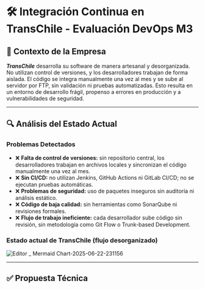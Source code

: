 # 🛠️ Integración Continua en TransChile - Evaluación DevOps M3

## 🚚 Contexto de la Empresa

***TransChile*** desarrolla su software de manera artesanal y desorganizada. No utilizan control de versiones, y los desarrolladores trabajan de forma aislada. El código se integra manualmente una vez al mes y se sube al servidor por FTP, sin validación ni pruebas automatizadas. Esto resulta en un entorno de desarrollo frágil, propenso a errores en producción y a vulnerabilidades de seguridad.

---
## 🔍 Análisis del Estado Actual

### Problemas Detectados

- ❌ **Falta de control de versiones:** sin repositorio central, los desarrolladores trabajan en archivos locales y sincronizan el código manualmente una vez al mes.
- ❌ **Sin CI/CD:** no utilizan Jenkins, GitHub Actions ni GitLab CI/CD; no se ejecutan pruebas automáticas.
- ❌ **Problemas de seguridad:** uso de paquetes inseguros sin auditoría ni análisis estático.
- ❌ **Código de baja calidad:** sin herramientas como SonarQube ni revisiones formales.
- ❌ **Flujo de trabajo ineficiente:** cada desarrollador sube código sin revisión, sin metodología como Git Flow o Trunk-based Development.


### Estado actual de TransChile (flujo desorganizado)

![Editor _ Mermaid Chart-2025-06-22-231156](https://github.com/user-attachments/assets/b37664c6-4381-43fb-961a-97c0d3d72937)
   
---

## ✅ Propuesta Técnica
